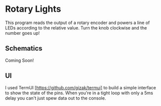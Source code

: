 # Rotary Lights

This program reads the output of a rotary encoder and powers a line of LEDs according
to the relative value.  Turn the knob clockwise and the number goes up!

## Schematics

Coming Soon!

## UI
I used TermUI [https://github.com/gizak/termui] to build a simple interface to show
the state of the pins.  When you're in a tight loop with only a 5ms delay you can't
just spew data out to the console.
